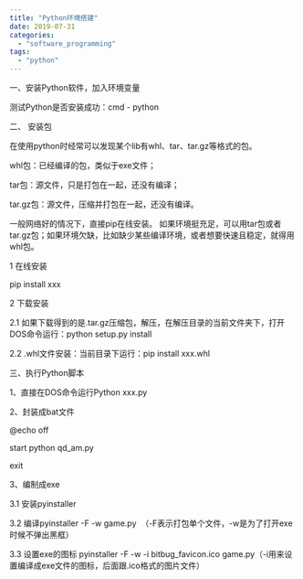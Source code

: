 ```yaml
---
title: "Python环境搭建"
date: 2019-07-31
categories: 
  - "software_programming"
tags: 
  - "python"
---
```


一、安装Python软件，加入环境变量

测试Python是否安装成功：cmd - python

二、 安装包

在使用python时经常可以发现某个lib有whl、tar、tar.gz等格式的包。

whl包：已经编译的包，类似于exe文件；

tar包：源文件，只是打包在一起，还没有编译；

tar.gz包：源文件，压缩并打包在一起，还没有编译。

一般网络好的情况下，直接pip在线安装。 如果环境挺充足，可以用tar包或者tar.gz包；如果环境欠缺，比如缺少某些编译环境，或者想要快速且稳定，就得用whl包。

1 在线安装

pip install xxx

2 下载安装

2.1 如果下载得到的是.tar.gz压缩包，解压，在解压目录的当前文件夹下，打开DOS命令运行：python setup.py install

2.2 .whl文件安装：当前目录下运行：pip install xxx.whl

三、执行Python脚本

1、直接在DOS命令运行Python xxx.py

2、封装成bat文件

@echo off

start python qd\_am.py

exit

3、编制成exe

3.1 安装pyinstaller

3.2 编译pyinstaller -F -w game.py  （-F表示打包单个文件，-w是为了打开exe时候不弹出黑框）

3.3 设置exe的图标 pyinstaller -F -w -i bitbug\_favicon.ico game.py（-i用来设置编译成exe文件的图标，后面跟.ico格式的图片文件）
